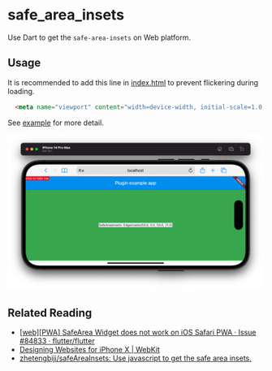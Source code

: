 # safe_area_insets

Use Dart to get the `safe-area-insets` on Web platform.

## Usage

It is recommended to add this line in [index.html](example/web/index.html) to prevent flickering during loading.

```html
  <meta name="viewport" content="width=device-width, initial-scale=1.0, maximum-scale=1.0, user-scalable=no, viewport-fit=cover">
```

See [example](example/lib/main.dart) for more detail.

![screenshot-example](doc/screenshot-example.png)

## Related Reading

- [[web][PWA] SafeArea Widget does not work on iOS Safari PWA · Issue #84833 · flutter/flutter](https://github.com/flutter/flutter/issues/84833#issuecomment-890540239)
- [Designing Websites for iPhone X | WebKit](https://webkit.org/blog/7929/designing-websites-for-iphone-x/)
- [zhetengbiji/safeAreaInsets: Use javascript to get the safe area insets.](https://github.com/zhetengbiji/safeAreaInsets)
